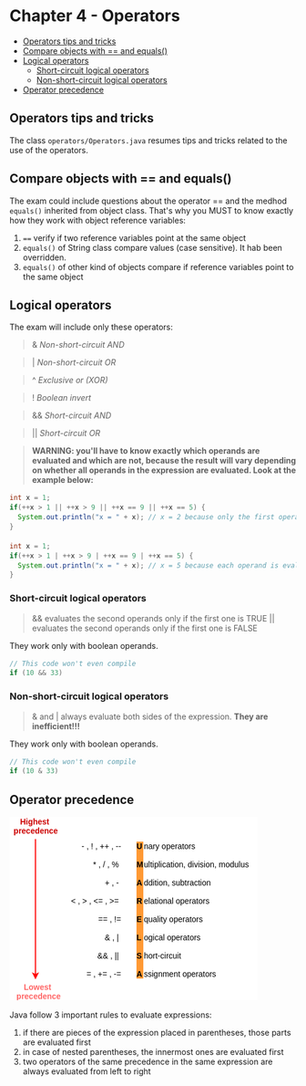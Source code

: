 # Chapter 4 - Operators

+ [Operators tips and tricks](#operators-tips-and-tricks)
+ [Compare objects with == and equals()](#compare-objects-with-==-and-equals())
+ [Logical operators](#logical-operators)
    - [Short-circuit logical operators](#short-circuit-ogical-operators)
    - [Non-short-circuit logical operators](#non-short-circuit-ogical-operators)
+ [Operator precedence](#operator-precedence)

## Operators tips and tricks
The class `operators/Operators.java` resumes tips and tricks related to the use of the operators.

## Compare objects with == and equals()
The exam could include questions about the operator == and the medhod `equals()` inherited from object class.
That's why you MUST to know exactly how they work with object reference variables:
1. `==` verify if two reference variables point at the same object
2. `equals()` of String class compare values (case sensitive). It hab been overridden.
3. `equals()` of other kind of objects compare if reference variables point to the same object

## Logical operators
The exam will include only these operators:
> & _Non-short-circuit AND_

> | _Non-short-circuit OR_

> ^ _Exclusive or (XOR)_

> ! _Boolean invert_

> && _Short-circuit AND_

> || _Short-circuit OR_

> **WARNING: you'll have to know exactly which operands are
           evaluated and which are not, because the result will vary depending on whether
           all operands in the expression are evaluated. Look at the example below:**

```java
int x = 1;
if(++x > 1 || ++x > 9 || ++x == 9 || ++x == 5) {
  System.out.println("x = " + x); // x = 2 because only the first operand is evaluated
}

int x = 1;
if(++x > 1 | ++x > 9 | ++x == 9 | ++x == 5) {
  System.out.println("x = " + x); // x = 5 because each operand is evaluated
}
```

### Short-circuit logical operators
> && evaluates the second operands only if the first one is TRUE
> || evaluates the second operands only if the first one is FALSE

They work only with boolean operands.
```java
// This code won't even compile
if (10 && 33)
```

### Non-short-circuit logical operators
> & and | always evaluate both sides of the expression. **They are inefficient!!!**

They work only with boolean operands.
```java
// This code won't even compile
if (10 & 33)
```

## Operator precedence
![Alt text](operators/operator-precedence.png?raw=true "Operator precedence")

Java follow 3 important rules to evaluate expressions:
1. if there are pieces of the expression placed in parentheses, those parts are
evaluated first
2. in case of nested parentheses, the innermost ones are evaluated first
3. two operators of the same precedence in the same expression are always evaluated from left to right